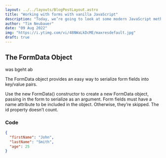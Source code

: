 ```yaml
---
layout: ../../layouts/BlogPostLayout.astro
title: "Working with forms with vanilla JavaScript"
description: "Today, we’re going to look at some modern JavaScript methods for working with forms and form data. Let’s dig in!"
author: "Tim Neubauer"
date: "09 Aug 2022"
img: "https://i.ytimg.com/vi/48NWaLkDcME/maxresdefault.jpg"
draft: true
---
```


## The FormData Object

was bgeht ab

The FormData object provides an easy way to serialize form fields into key/value pairs.

Use the new FormData() constructor to create a new FormData object, passing in the form to serialize as an argument. Form fields must have a name attribute to be included in the object. Otherwise, they’re skipped. The id property doesn’t count.

### Code

```json
{
  "firstName": "John",
  "lastName": "Smith",
  "age": 25
}
```
